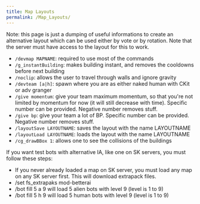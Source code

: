 ```yaml
---
title: Map Layouts
permalink: /Map_Layouts/
---
```


Note: this page is just a dumping of useful informations to create an
alternative layout which can be used either by vote or by rotation. Note
that the server must have access to the layout for this to work.

- `/devmap MAPNAME`: required to use most of the commands
- `/g_instantBuilding`: makes building instant, and removes the
  cooldowns before next building
- `/noclip`: allows the user to travel through walls and ignore gravity
- `/devteam [a|h]`: spawn where you are as either naked human with CKit
  or adv granger
- `/give momentum`: give your team maximum momentum, so that you're not
  limited by momentum for now (it will still decrease with time).
  Specific number can be provided. Negative number removes stuff.
- `/give bp`: give your team a lot of BP. Specific number can be
  provided. Negative number removes stuff.
- `/layoutSave LAYOUTNAME`: saves the layout with the name LAYOUTNAME
- `/layoutLoad LAYOUTNAME`: loads the layout with the name LAYOUTNAME
- `/cg_drawBBox 1`: allows one to see the collisions of the buildings

If you want test bots with alternative IA, like one on SK servers, you
must follow these steps:

- If you never already loaded a map on SK server, you must load any map
  on any SK server first. This will download extrapack files.
- /set fs_extrapaks mod-betterai
- /bot fill 5 a 9 will load 5 alien bots with level 9 (level is 1 to 9)
- /bot fill 5 h 9 will load 5 human bots with level 9 (level is 1 to 9)